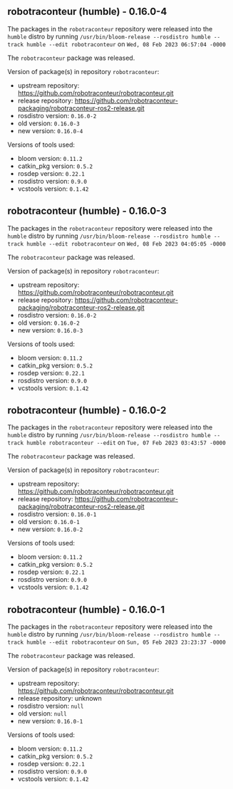 ## robotraconteur (humble) - 0.16.0-4

The packages in the `robotraconteur` repository were released into the `humble` distro by running `/usr/bin/bloom-release --rosdistro humble --track humble --edit robotraconteur` on `Wed, 08 Feb 2023 06:57:04 -0000`

The `robotraconteur` package was released.

Version of package(s) in repository `robotraconteur`:

- upstream repository: https://github.com/robotraconteur/robotraconteur.git
- release repository: https://github.com/robotraconteur-packaging/robotraconteur-ros2-release.git
- rosdistro version: `0.16.0-2`
- old version: `0.16.0-3`
- new version: `0.16.0-4`

Versions of tools used:

- bloom version: `0.11.2`
- catkin_pkg version: `0.5.2`
- rosdep version: `0.22.1`
- rosdistro version: `0.9.0`
- vcstools version: `0.1.42`


## robotraconteur (humble) - 0.16.0-3

The packages in the `robotraconteur` repository were released into the `humble` distro by running `/usr/bin/bloom-release --rosdistro humble --track humble --edit robotraconteur` on `Wed, 08 Feb 2023 04:05:05 -0000`

The `robotraconteur` package was released.

Version of package(s) in repository `robotraconteur`:

- upstream repository: https://github.com/robotraconteur/robotraconteur.git
- release repository: https://github.com/robotraconteur-packaging/robotraconteur-ros2-release.git
- rosdistro version: `0.16.0-2`
- old version: `0.16.0-2`
- new version: `0.16.0-3`

Versions of tools used:

- bloom version: `0.11.2`
- catkin_pkg version: `0.5.2`
- rosdep version: `0.22.1`
- rosdistro version: `0.9.0`
- vcstools version: `0.1.42`


## robotraconteur (humble) - 0.16.0-2

The packages in the `robotraconteur` repository were released into the `humble` distro by running `/usr/bin/bloom-release --rosdistro humble --track humble robotraconteur --edit` on `Tue, 07 Feb 2023 03:43:57 -0000`

The `robotraconteur` package was released.

Version of package(s) in repository `robotraconteur`:

- upstream repository: https://github.com/robotraconteur/robotraconteur.git
- release repository: https://github.com/robotraconteur-packaging/robotraconteur-ros2-release.git
- rosdistro version: `0.16.0-1`
- old version: `0.16.0-1`
- new version: `0.16.0-2`

Versions of tools used:

- bloom version: `0.11.2`
- catkin_pkg version: `0.5.2`
- rosdep version: `0.22.1`
- rosdistro version: `0.9.0`
- vcstools version: `0.1.42`


## robotraconteur (humble) - 0.16.0-1

The packages in the `robotraconteur` repository were released into the `humble` distro by running `/usr/bin/bloom-release --rosdistro humble --track humble --edit robotraconteur` on `Sun, 05 Feb 2023 23:23:37 -0000`

The `robotraconteur` package was released.

Version of package(s) in repository `robotraconteur`:

- upstream repository: https://github.com/robotraconteur/robotraconteur.git
- release repository: unknown
- rosdistro version: `null`
- old version: `null`
- new version: `0.16.0-1`

Versions of tools used:

- bloom version: `0.11.2`
- catkin_pkg version: `0.5.2`
- rosdep version: `0.22.1`
- rosdistro version: `0.9.0`
- vcstools version: `0.1.42`


